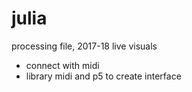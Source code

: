 # julia
processing file, 2017-18
live visuals
- connect with midi
- library midi and p5 to create interface
